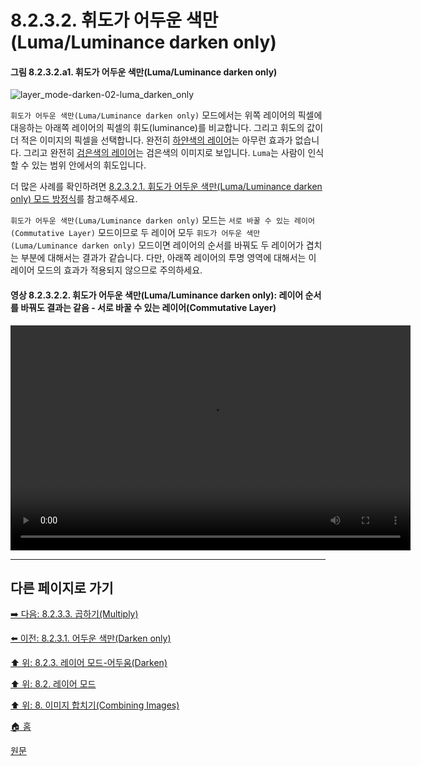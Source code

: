 # 8.2.3.2. 휘도가 어두운 색만(Luma/Luminance darken only)
#### 그림 8.2.3.2.a1. 휘도가 어두운 색만(Luma/Luminance darken only)
![layer_mode-darken-02-luma_darken_only](https://github.com/wonder13662/gimp/assets/15767104/b1c11680-b3b3-48fa-85e0-34f249abd281)

`휘도가 어두운 색만(Luma/Luminance darken only)` 모드에서는 위쪽 레이어의 픽셀에 대응하는 아래쪽 레이어의 픽셀의 휘도(luminance)를 비교합니다. 그리고 휘도의 값이 더 적은 이미지의 픽셀을 선택합니다. 완전히 [하얀색의 레이어](./08-02-03-02-01-equation.md#08-02-03-02-01-s4)는 아무런 효과가 없습니다. 그리고 완전히 [검은색의 레이어](./08-02-03-02-01-equation.md#08-02-03-02-01-s3)는 검은색의 이미지로 보입니다. `Luma`는 사람이 인식할 수 있는 범위 안에서의 휘도입니다.

더 많은 사례를 확인하려면 [8.2.3.2.1. 휘도가 어두운 색만(Luma/Luminance darken only) 모드 방정식](./08-02-03-02-01-equation.md)를 참고해주세요.

`휘도가 어두운 색만(Luma/Luminance darken only)` 모드는 `서로 바꿀 수 있는 레이어(Commutative Layer)` 모드이므로 두 레이어 모두 `휘도가 어두운 색만(Luma/Luminance darken only)` 모드이면 레이어의 순서를 바꿔도 두 레이어가 겹치는 부분에 대해서는 결과가 같습니다. 다만, 아래쪽 레이어의 투명 영역에 대해서는 이 레이어 모드의 효과가 적용되지 않으므로 주의하세요.

#### 영상 8.2.3.2.2. 휘도가 어두운 색만(Luma/Luminance darken only): 레이어 순서를 바꿔도 결과는 같음 - 서로 바꿀 수 있는 레이어(Commutative Layer)
<video controls="controls" width="640" height="360" src="https://github.com/wonder13662/gimp/assets/15767104/8c4e1227-885b-4a6d-bfeb-84f62aec13ef"></video>

***

## 다른 페이지로 가기

[➡️ 다음: 8.2.3.3. 곱하기(Multiply)](./08-02-03-03-00-multiply.md)

[⬅️ 이전: 8.2.3.1. 어두운 색만(Darken only)](./08-02-03-01-00-darken_only.md)

[⬆️ 위: 8.2.3. 레이어 모드-어두움(Darken)](./08-02-03-00-darken-layer-modes.md)

[⬆️ 위: 8.2. 레이어 모드](./08-02-00-layer-modes.md)

[⬆️ 위: 8. 이미지 합치기(Combining Images)](./08-00-combining-images.md)

[🏠 홈](./00-home.md)

[원문](https://docs.gimp.org/2.10/ko/layer-mode-group-lighten.html)
